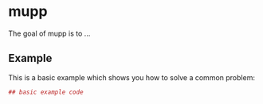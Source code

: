 # mupp

The goal of mupp is to ...

## Example

This is a basic example which shows you how to solve a common problem:

``` r
## basic example code
```

